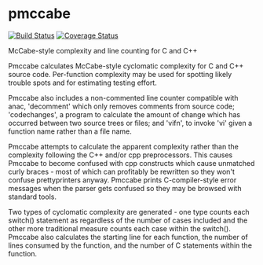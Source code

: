 # pmccabe

[![Build Status](https://travis-ci.org/witter-datacom/pmccabe.png?branch=master)](https://travis-ci.org/witter-datacom/pmccabe) 
[![Coverage Status](https://coveralls.io/repos/witter-datacom/pmccabe/badge.png?branch=master)](https://coveralls.io/r/witter-datacom/pmccabe?branch=master)

McCabe-style complexity and line counting for C and C++

Pmccabe calculates McCabe-style cyclomatic complexity for C and C++
source code.  Per-function complexity may be used for spotting likely
trouble spots and for estimating testing effort.

Pmccabe also includes a non-commented line counter compatible with anac,
'decomment' which only removes comments from source code; 'codechanges',
a program to calculate the amount of change which has occurred between
two source trees or files; and 'vifn', to invoke 'vi' given a function
name rather than a file name.

Pmccabe attempts to calculate the apparent complexity rather
than the complexity following the C++ and/or cpp preprocessors.
This causes Pmccabe to become confused with cpp constructs which
cause unmatched curly braces - most of which can profitably be
rewritten so they won't confuse prettyprinters anyway.  Pmccabe prints
C-compiler-style error messages when the parser gets confused so they
may be browsed with standard tools.

Two types of cyclomatic complexity are generated - one type counts
each switch() statement as regardless of the number of cases included and
the other more traditional measure counts each case within the switch().
Pmccabe also calculates the starting line for each function, the number of
lines consumed by the function, and the number of C statements within the
function.

